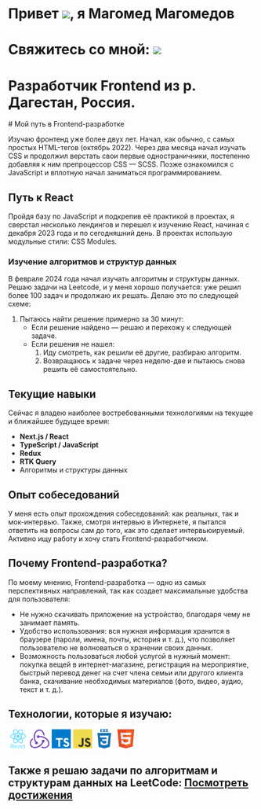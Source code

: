 # Привет <img style='height: 50px; width: auto;' src='https://github.com/blackcater/blackcater/raw/main/images/Hi.gif' />, я Магомед Магомедов
# Свяжитесь со мной: <a href="https://t.me/magomedov_net"><img src="https://camo.githubusercontent.com/8f41682a178e57a174d0c6042e9cdb842c6329b24c34b2bf4206c25e933073a9/68747470733a2f2f696d672e736869656c64732e696f2f62616467652f54656c656772616d2d3243413545303f7374796c653d666f722d7468652d6261646765266c6f676f3d74656c656772616d266c6f676f436f6c6f723d7768697465" /></a> 

<h1>Разработчик Frontend из р. Дагестан, Россия.</h1> # Мой путь в Frontend-разработке

Изучаю фронтенд уже более двух лет. Начал, как обычно, с самых простых HTML-тегов (октябрь 2022). Через два месяца начал изучать CSS и продолжил верстать свои первые одностраничники, постепенно добавляя к ним препроцессор CSS — SCSS. Позже ознакомился с JavaScript и вплотную начал заниматься программированием.

## Путь к React

Пройдя базу по JavaScript и подкрепив её практикой в проектах, я сверстал несколько лендингов и перешел к изучению React, начиная с декабря 2023 года и по сегодняшний день. В проектах использую модульные стили: CSS Modules.

### Изучение алгоритмов и структур данных

В феврале 2024 года начал изучать алгоритмы и структуры данных. Решаю задачи на Leetcode, и у меня хорошо получается: уже решил более 100 задач и продолжаю их решать. Делаю это по следующей схеме:

1. Пытаюсь найти решение примерно за 30 минут:
   - Если решение найдено — решаю и перехожу к следующей задаче.
   - Если решения не нашел:
     1. Иду смотреть, как решили её другие, разбираю алгоритм.
     2. Возвращаюсь к задаче через неделю-две и пытаюсь снова решить её самостоятельно.

## Текущие навыки

Сейчас я владею наиболее востребованными технологиями на текущее и ближайшее будущее время:
- **Next.js / React**
- **TypeScript / JavaScript**
- **Redux**
- **RTK Query**
- Алгоритмы и структуры данных

## Опыт собеседований

У меня есть опыт прохождения собеседований: как реальных, так и мок-интервью. Также, смотря интервью в Интернете, я пытался ответить на вопросы сам до того, как это сделает интервьюируемый. Активно ищу работу и хочу стать Frontend-разработчиком.

## Почему Frontend-разработка?

По моему мнению, Frontend-разработка — одно из самых перспективных направлений, так как создает максимальные удобства для пользователя:
- Не нужно скачивать приложение на устройство, благодаря чему не занимает память.
- Удобство использования: вся нужная информация хранится в браузере (пароли, имена, почты, история и т. д.), что позволяет пользователю не волноваться о хранении своих данных.
- Возможность пользоваться любой услугой в нужный момент: покупка вещей в интернет-магазине, регистрация на мероприятие, быстрый перевод денег на счет члена семьи или другого клиента банка, скачивание необходимых материалов (фото, видео, аудио, текст и т. д.).

<h2>Технологии, которые я изучаю:</h2>
<img src="https://github.com/devicons/devicon/blob/master/icons/react/react-original-wordmark.svg" title="React" alt="React" width="40" height="40"/>
<img src="https://github.com/devicons/devicon/blob/master/icons/redux/redux-original.svg" title="Redux" alt="Redux" width="40" height="40"/>
<img src="https://github.com/devicons/devicon/blob/master/icons/typescript/typescript-plain.svg" title="TypeScript" alt="TypeScript" width="40" height="40"/>
<img src="https://github.com/devicons/devicon/blob/master/icons/javascript/javascript-original.svg" title="JavaScript" alt="JavaScript" width="40" height="40"/> 
<img src="https://github.com/devicons/devicon/blob/master/icons/css3/css3-plain-wordmark.svg"  title="CSS3" alt="CSS" width="40" height="40"/>
<img src="https://github.com/devicons/devicon/blob/master/icons/html5/html5-original.svg" title="HTML5" alt="HTML" width="40" height="40"/>

<h2>Также я решаю задачи по алгоритмам и структурам данных на LeetCode: <a href='https://leetcode.com/devMagomedov/'>Посмотреть достижения</a></h2>
